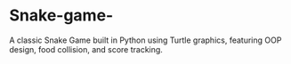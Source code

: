 # Snake-game-
A classic Snake Game built in Python using Turtle graphics, featuring OOP design, food collision, and score tracking.
